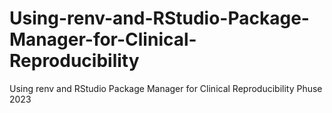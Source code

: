 # Using-renv-and-RStudio-Package-Manager-for-Clinical-Reproducibility
Using renv and RStudio Package Manager for Clinical Reproducibility Phuse 2023
